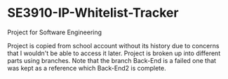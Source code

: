 # SE3910-IP-Whitelist-Tracker
Project for Software Engineering

Project is copied from school account without its history due to concerns that I wouldn't be able to access it later.
Project is broken up into different parts using branches.
Note that the branch Back-End is a failed one that was kept as a reference which Back-End2 is complete.
